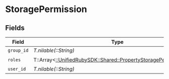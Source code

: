# StoragePermission


## Fields

| Field                                                                                                                       | Type                                                                                                                        | Required                                                                                                                    | Description                                                                                                                 |
| --------------------------------------------------------------------------------------------------------------------------- | --------------------------------------------------------------------------------------------------------------------------- | --------------------------------------------------------------------------------------------------------------------------- | --------------------------------------------------------------------------------------------------------------------------- |
| `group_id`                                                                                                                  | *T.nilable(::String)*                                                                                                       | :heavy_minus_sign:                                                                                                          | N/A                                                                                                                         |
| `roles`                                                                                                                     | T::Array<[::UnifiedRubySDK::Shared::PropertyStoragePermissionRoles](../../models/shared/propertystoragepermissionroles.md)> | :heavy_check_mark:                                                                                                          | N/A                                                                                                                         |
| `user_id`                                                                                                                   | *T.nilable(::String)*                                                                                                       | :heavy_minus_sign:                                                                                                          | N/A                                                                                                                         |